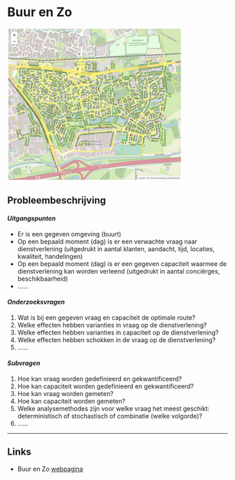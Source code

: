 # Buur en Zo

[![deventer](deventer.png)](https://buurenzo.github.io/deventerdemo/)

## Probleembeschrijving

#### *Uitgangspunten*

- Er is een gegeven omgeving (buurt)
- Op een bepaald moment (dag) is er een verwachte vraag naar dienstverlening (uitgedrukt in aantal klanten, aandacht, tijd, locaties, kwaliteit, handelingen)
- Op een bepaald moment (dag) is er een gegeven capaciteit waarmee de dienstverlening kan worden verleend (uitgedrukt in aantal conciërges, beschikbaarheid)
- ......

#### *Onderzoeksvragen*

1. Wat is bij een gegeven vraag en capaciteit de optimale route?
2. Welke effecten hebben varianties in vraag op de dienstverlening?
3. Welke effecten hebben varianties in capaciteit op de dienstverlening?
4. Welke effecten hebben schokken in de vraag op de dienstverlening?
5. ......

#### *Subvragen*

1. Hoe kan vraag worden gedefinieerd en gekwantificeerd?
2. Hoe kan capaciteit worden gedefinieerd en gekwantificeerd?
3. Hoe kan vraag worden gemeten?
4. Hoe kan capaciteit worden gemeten?
5. Welke analysemethodes zijn voor welke vraag het meest geschikt: deterministisch of stochastisch of combinatie (welke volgorde)?
6. ......

----
## Links
- Buur en Zo [webpagina](buurenzo.nl)

